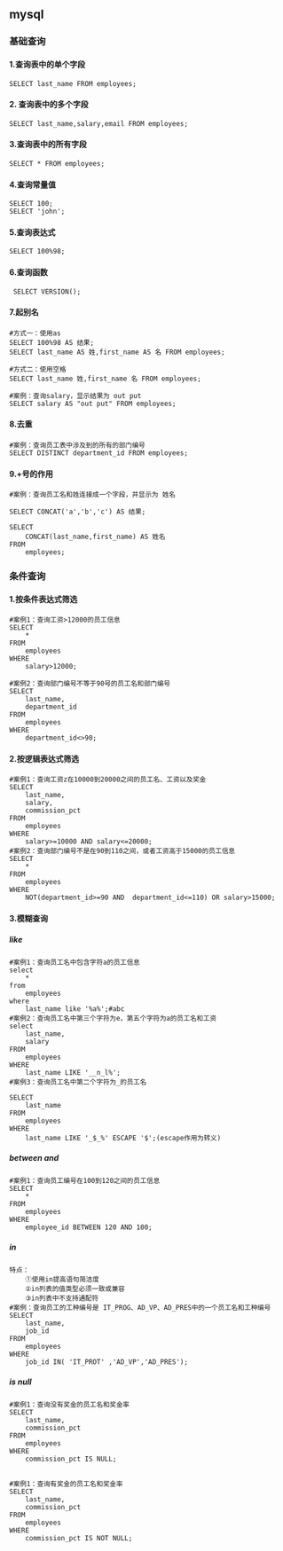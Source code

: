 ## mysql

### 基础查询

#### 1.查询表中的单个字段

```mysql
SELECT last_name FROM employees;
```

#### 2. 查询表中的多个字段

```mysql
SELECT last_name,salary,email FROM employees;
```

#### 3.查询表中的所有字段

```mysql
SELECT * FROM employees;
```

#### 4.查询常量值

```mysql
SELECT 100;
SELECT 'john';
```

#### 5.查询表达式

```mysql
SELECT 100%98;
```

#### 6.查询函数

```mysql
 SELECT VERSION();
```

#### 7.起别名

```mysql
#方式一：使用as
SELECT 100%98 AS 结果;
SELECT last_name AS 姓,first_name AS 名 FROM employees;

#方式二：使用空格
SELECT last_name 姓,first_name 名 FROM employees;

#案例：查询salary，显示结果为 out put
SELECT salary AS "out put" FROM employees;
```

#### 8.去重

```mysql
#案例：查询员工表中涉及到的所有的部门编号
SELECT DISTINCT department_id FROM employees;
```

#### 9.+号的作用

```mysql
#案例：查询员工名和姓连接成一个字段，并显示为 姓名

SELECT CONCAT('a','b','c') AS 结果;

SELECT 
	CONCAT(last_name,first_name) AS 姓名
FROM
	employees;
```

### 条件查询

#### 1.按条件表达式筛选

```mysql
#案例1：查询工资>12000的员工信息
SELECT 
	*
FROM
	employees
WHERE
	salary>12000;

#案例2：查询部门编号不等于90号的员工名和部门编号
SELECT 
	last_name,
	department_id
FROM
	employees
WHERE
	department_id<>90;
```

#### 2.按逻辑表达式筛选

```mysql
#案例1：查询工资z在10000到20000之间的员工名、工资以及奖金
SELECT
	last_name,
	salary,
	commission_pct
FROM
	employees
WHERE
	salary>=10000 AND salary<=20000;
#案例2：查询部门编号不是在90到110之间，或者工资高于15000的员工信息
SELECT
	*
FROM
	employees
WHERE
	NOT(department_id>=90 AND  department_id<=110) OR salary>15000;
```

#### 3.模糊查询

##### like

```mysql
#案例1：查询员工名中包含字符a的员工信息
select 
	*
from
	employees
where
	last_name like '%a%';#abc
#案例2：查询员工名中第三个字符为e，第五个字符为a的员工名和工资
select
	last_name,
	salary
FROM
	employees
WHERE
	last_name LIKE '__n_l%';
#案例3：查询员工名中第二个字符为_的员工名

SELECT
	last_name
FROM
	employees
WHERE
	last_name LIKE '_$_%' ESCAPE '$';(escape作用为转义)
```

##### between and

```mysql
#案例1：查询员工编号在100到120之间的员工信息
SELECT
	*
FROM
	employees
WHERE
	employee_id BETWEEN 120 AND 100;
```

##### in

```mysql
特点：
	①使用in提高语句简洁度
	②in列表的值类型必须一致或兼容
	③in列表中不支持通配符
#案例：查询员工的工种编号是 IT_PROG、AD_VP、AD_PRES中的一个员工名和工种编号
SELECT
	last_name,
	job_id
FROM
	employees
WHERE
	job_id IN( 'IT_PROT' ,'AD_VP','AD_PRES');
```

##### is null

```mysql
#案例1：查询没有奖金的员工名和奖金率
SELECT
	last_name,
	commission_pct
FROM
	employees
WHERE
	commission_pct IS NULL;


#案例1：查询有奖金的员工名和奖金率
SELECT
	last_name,
	commission_pct
FROM
	employees
WHERE
	commission_pct IS NOT NULL;
```

#### 

```mysql

```

#### 

```mysql

```

#### 

```mysql

```

#### 

```mysql

```

#### 

```mysql

```

#### 

```mysql

```

#### 

```mysql

```

#### 

```mysql

```

#### 

```mysql

```

#### 

```mysql

```

#### 

```mysql

```

#### 

```mysql

```

#### 

```mysql

```

#### 

```mysql

```

#### 

```mysql

```

#### 

```mysql

```

#### 

```mysql

```

#### 

```mysql

```

#### 

```mysql

```

#### 

```mysql

```

#### 

```mysql

```

#### 

```mysql

```

#### 

```mysql

```

#### 

```mysql

```

#### 

```mysql

```

#### 

```mysql

```

#### 

```mysql

```

#### 

```mysql

```

#### 

```mysql

```

#### 

```mysql

```

#### 

```mysql

```

#### 

```mysql

```

#### 

```mysql

```

